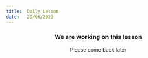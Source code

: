 ```yaml
---
title:  Daily Lesson
date:   29/06/2020
---
```


### <center>We are working on this lesson</center>
<center>Please come back later</center>